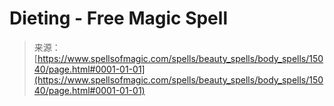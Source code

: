 <!--yml
category: 未分类
date: 2024-06-12 18:54:15
-->

# Dieting - Free Magic Spell

> 来源：[https://www.spellsofmagic.com/spells/beauty_spells/body_spells/15040/page.html#0001-01-01](https://www.spellsofmagic.com/spells/beauty_spells/body_spells/15040/page.html#0001-01-01)